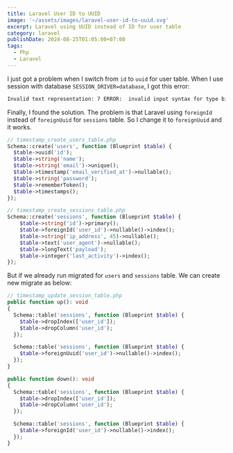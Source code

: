 ```yaml
---
title: Laravel User ID to UUID
image: '~/assets/images/laravel-user-id-to-uuid.svg'
excerpt: Laravel using UUID instead of ID for user table
category: laravel
publishDate: 2024-08-25T01:05:00+07:00
tags:
  - Php
  - Laravel
---
```


I just got a problem when I switch from `id` to `uuid` for user table. When I use session with database `SESSION_DRIVER=database`, I got this error:

```bash
Invalid text representation: 7 ERROR:  invalid input syntax for type bigint: '...' Connection: pgsql, SQL: update "sessions" set "payload"
```

Finally, I found the solution. The problem is that Laravel using `foreignId` instead of `foreignUuid` for `sessions` table. So I change it to `foreignUuid` and it works.

```php
// timestamp_create_users_table.php
Schema::create('users', function (Blueprint $table) {
  $table->uuid('id');
  $table->string('name');
  $table->string('email')->unique();
  $table->timestamp('email_verified_at')->nullable();
  $table->string('password');
  $table->rememberToken();
  $table->timestamps();
});

```

```php
// timestamp_create_sessions_table.php
Schema::create('sessions', function (Blueprint $table) {
    $table->string('id')->primary();
    $table->foreignId('user_id')->nullable()->index();
    $table->string('ip_address', 45)->nullable();
    $table->text('user_agent')->nullable();
    $table->longText('payload');
    $table->integer('last_activity')->index();
});

```

But if we already run migrated for `users` and `sessions` table. We can create new migrate as below:

```php
// timestamp_update_session_table.php
public function up(): void
{
  Schema::table('sessions', function (Blueprint $table) {
    $table->dropIndex(['user_id']);
    $table->dropColumn('user_id');
  });

  Schema::table('sessions', function (Blueprint $table) {
    $table->foreignUuid('user_id')->nullable()->index();
  });
}

public function down(): void
{
  Schema::table('sessions', function (Blueprint $table) {
    $table->dropIndex(['user_id']);
    $table->dropColumn('user_id');
  });

  Schema::table('sessions', function (Blueprint $table) {
    $table->foreignId('user_id')->nullable()->index();
  });
}
```
